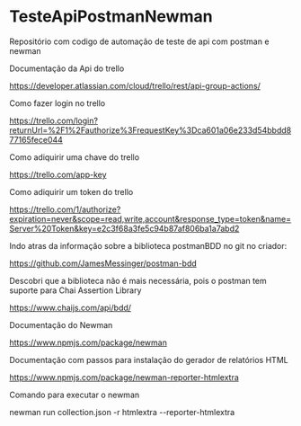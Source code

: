 # TesteApiPostmanNewman
Repositório com codigo de automação de teste de api com postman e newman



Documentação da Api do trello

https://developer.atlassian.com/cloud/trello/rest/api-group-actions/

Como fazer login no trello

https://trello.com/login?returnUrl=%2F1%2Fauthorize%3FrequestKey%3Dca601a06e233d54bbdd877165fece044

Como adiquirir uma chave do trello

https://trello.com/app-key

Como adiquirir um token do trello

https://trello.com/1/authorize?expiration=never&scope=read,write,account&response_type=token&name=Server%20Token&key=e2c3f68a3fe5c94b87af806ba1a7abd2

Indo atras da informação sobre a biblioteca postmanBDD no git no criador:

https://github.com/JamesMessinger/postman-bdd

Descobri que a biblioteca não é mais necessária, pois o postman tem suporte para Chai Assertion Library

https://www.chaijs.com/api/bdd/

Documentação do Newman

https://www.npmjs.com/package/newman

Documentação com passos para instalação do gerador de relatórios HTML

https://www.npmjs.com/package/newman-reporter-htmlextra


Comando para executar o newman

newman run collection.json -r htmlextra --reporter-htmlextra
